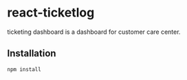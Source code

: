 # react-ticketlog
ticketing dashboard is a dashboard for customer care center.

## Installation
```bash
npm install
```
